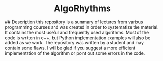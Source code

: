 <h1 align="center">AlgoRhythms</h1>
## Description
this repository is a summary of lectures from various programming courses and was created in order to systematize the material. 
It contains the most useful and frequently used algorithms. Most of the code is written in c++, 
but Python implementation examples will also be added as we work. 
The repository was written by a student and may contain some flaws. 
I will be glad if you suggest a more efficient implementation of the algorithm or point out some errors in the code. 
